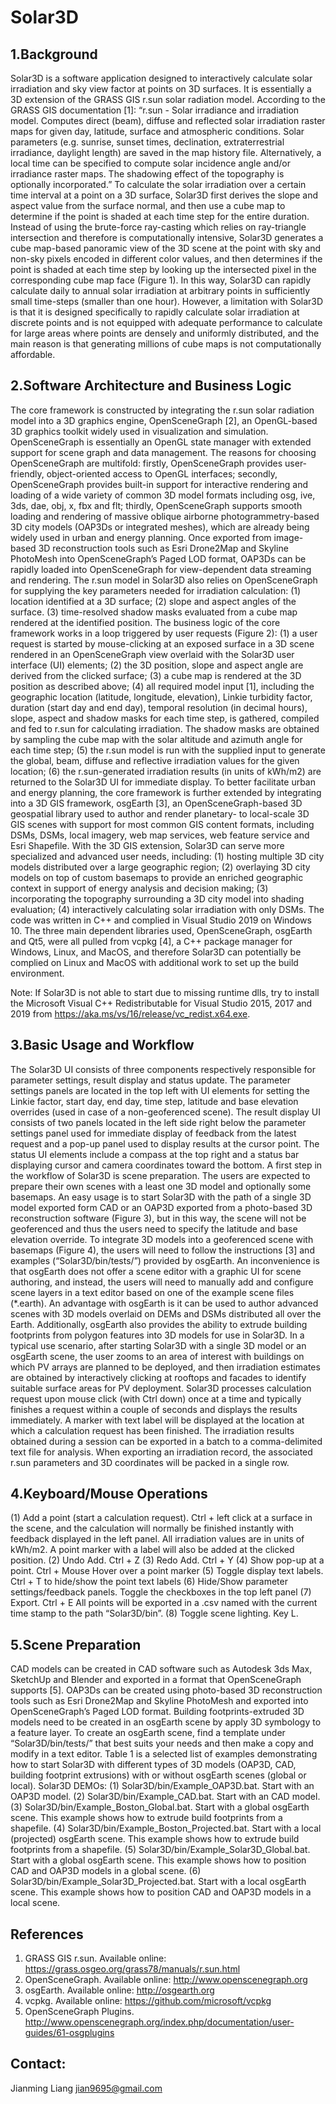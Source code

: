# Solar3D

## 1.Background
   Solar3D is a software application designed to interactively calculate solar irradiation and sky view factor at points on 3D surfaces. It is essentially a 3D extension of the GRASS GIS r.sun solar radiation model. According to the GRASS GIS documentation [1]:
   “r.sun - Solar irradiance and irradiation model. 
   Computes direct (beam), diffuse and reflected solar irradiation raster maps for given day, latitude, surface and atmospheric conditions. Solar parameters (e.g. sunrise, sunset times, declination, extraterrestrial irradiance, daylight length) are saved in the map history file. Alternatively, a local time can be specified to compute solar incidence angle and/or irradiance raster maps. The shadowing effect of the topography is optionally incorporated.”
   To calculate the solar irradiation over a certain time interval at a point on a 3D surface, Solar3D first derives the slope and aspect value from the surface normal, and then use a cube map to determine if the point is shaded at each time step for the entire duration. Instead of using the brute-force ray-casting which relies on ray-triangle intersection and therefore is computationally intensive, Solar3D generates a cube map-based panoramic view of the 3D scene at the point with sky and non-sky pixels encoded in different color values, and then determines if the point is shaded at each time step by looking up the intersected pixel in the corresponding cube map face (Figure 1). In this way, Solar3D can rapidly calculate daily to annual solar irradiation at arbitrary points in sufficiently small time-steps (smaller than one hour). However, a limitation with Solar3D is that it is designed specifically to rapidly calculate solar irradiation at discrete points and is not equipped with adequate performance to calculate for large areas where points are densely and uniformly distributed, and the main reason is that generating millions of cube maps is not computationally affordable.

## 2.Software Architecture and Business Logic
   The core framework is constructed by integrating the r.sun solar radiation model into a 3D graphics engine, OpenSceneGraph [2], an OpenGL-based 3D graphics toolkit widely used in visualization and simulation. OpenSceneGraph is essentially an OpenGL state manager with extended support for scene graph and data management. The reasons for choosing OpenSceneGraph are multifold: firstly, OpenSceneGraph provides user-friendly, object-oriented access to OpenGL interfaces; secondly, OpenSceneGraph provides built-in support for interactive rendering and loading of a wide variety of common 3D model formats including osg, ive, 3ds, dae, obj, x, fbx and flt; thirdly, OpenSceneGraph supports smooth loading and rendering of massive oblique airborne photogrammetry-based 3D city models (OAP3Ds or integrated meshes), which are already being widely used in urban and energy planning. Once exported from image-based 3D reconstruction tools such as Esri Drone2Map and Skyline PhotoMesh into OpenSceneGraph’s Paged LOD format, OAP3Ds can be rapidly loaded into OpenSceneGraph for view-dependent data streaming and rendering. The r.sun model in Solar3D also relies on OpenSceneGraph for supplying the key parameters needed for irradiation calculation: (1) location identified at a 3D surface; (2) slope and aspect angles of the surface. (3) time-resolved shadow masks evaluated from a cube map rendered at the identified position.
   The business logic of the core framework works in a loop triggered by user requests (Figure 2): (1) a user request is started by mouse-clicking at an exposed surface in a 3D scene rendered in an OpenSceneGraph view overlaid with the Solar3D user interface (UI) elements; (2) the 3D position, slope and aspect angle are derived from the clicked surface; (3) a cube map is rendered at the 3D position as described above; (4) all required model input [1], including the geographic location (latitude, longitude, elevation), Linkie turbidity factor, duration (start day and end day), temporal resolution (in decimal hours), slope, aspect and shadow masks for each time step, is gathered, compiled and fed to r.sun for calculating irradiation. The shadow masks are obtained by sampling the cube map with the solar altitude and azimuth angle for each time step; (5) the r.sun model is run with the supplied input to generate the global, beam, diffuse and reflective irradiation values for the given location; (6) the r.sun-generated irradiation results (in units of kWh/m2) are returned to the Solar3D UI for immediate display.
   To better facilitate urban and energy planning, the core framework is further extended by integrating into a 3D GIS framework, osgEarth [3], an OpenSceneGraph-based 3D geospatial library used to author and render planetary- to local-scale 3D GIS scenes with support for most common GIS content formats, including DSMs, DSMs, local imagery, web map services, web feature service and Esri Shapefile. With the 3D GIS extension, Solar3D can serve more specialized and advanced user needs, including: (1) hosting multiple 3D city models distributed over a large geographic region; (2) overlaying 3D city models on top of custom basemaps to provide an enriched geographic context in support of energy analysis and decision making; (3) incorporating the topography surrounding a 3D city model into shading evaluation; (4) interactively calculating solar irradiation with only DSMs.
   The code was written in C++ and complied in Visual Studio 2019 on Windows 10. The three main dependent libraries used, OpenSceneGraph, osgEarth and Qt5, were all pulled from vcpkg [4], a C++ package manager for Windows, Linux, and MacOS, and therefore Solar3D can potentially be complied on Linux and MacOS with additional work to set up the build environment.

Note: If Solar3D is not able to start due to missing runtime dlls, try to install the Microsoft Visual C++ Redistributable for Visual Studio 2015, 2017 and 2019 from https://aka.ms/vs/16/release/vc_redist.x64.exe.

## 3.Basic Usage and Workflow
   The Solar3D UI consists of three components respectively responsible for parameter settings, result display and status update. The parameter settings panels are located in the top left with UI elements for setting the Linkie factor, start day, end day, time step, latitude and base elevation overrides (used in case of a non-geoferenced scene). The result display UI consists of two panels located in the left side right below the parameter settings panel used for immediate display of feedback from the latest request and a pop-up panel used to display results at the cursor point. The status UI elements include a compass at the top right and a status bar displaying cursor and camera coordinates toward the bottom. 
   A first step in the workflow of Solar3D is scene preparation. The users are expected to prepare their own scenes with a least one 3D model and optionally some basemaps. An easy usage is to start Solar3D with the path of a single 3D model exported form CAD or an OAP3D exported from a photo-based 3D reconstruction software (Figure 3), but in this way, the scene will not be geoferenced and thus the users need to specify the latitude and base elevation override.
   To integrate 3D models into a geoferenced scene with basemaps (Figure 4), the users will need to follow the instructions [3] and examples (“Solar3D/bin/tests/”) provided by osgEarth. An inconvenience is that osgEarth does not offer a scene editor with a graphic UI for scene authoring, and instead, the users will need to manually add and configure scene layers in a text editor based on one of the example scene files (*.earth). An advantage with osgEarth is it can be used to author advanced scenes with 3D models overlaid on DEMs and DSMs distributed all over the Earth. Additionally, osgEarth also provides the ability to extrude building footprints from polygon features into 3D models for use in Solar3D.
   In a typical use scenario, after starting Solar3D with a single 3D model or an osgEarth scene, the user zooms to an area of interest with buildings on which PV arrays are planned to be deployed, and then irradiation estimates are obtained by interactively clicking at rooftops and facades to identify suitable surface areas for PV deployment. Solar3D processes calculation request upon mouse click (with Ctrl down) once at a time and typically finishes a request within a couple of seconds and displays the results immediately. A marker with text label will be displayed at the location at which a calculation request has been finished. The irradiation results obtained during a session can be exported in a batch to a comma-delimited text file for analysis. When exporting an irradiation record, the associated r.sun parameters and 3D coordinates will be packed in a single row.
    
 ## 4.Keyboard/Mouse Operations
(1) Add a point (start a calculation request).
Ctrl + left click at a surface in the scene, and the calculation will normally be finished instantly with feedback displayed in the left panel. All irradiation values are in units of kWh/m2. A point marker with a label will also be added at the clicked position.
(2) Undo Add.
Ctrl + Z
(3) Redo Add.
Ctrl + Y
(4) Show pop-up at a point.
Ctrl + Mouse Hover over a point marker
(5) Toggle display text labels.
Ctrl + T to hide/show the point text labels
(6) Hide/Show parameter settings/feedback panels.
Toggle the checkboxes in the top left panel
(7) Export.
Ctrl + E
All points will be exported in a .csv named with the current time stamp to the path “Solar3D/bin”. 
(8) Toggle scene lighting.
Key L.

 ## 5.Scene Preparation
   CAD models can be created in CAD software such as Autodesk 3ds Max, SketchUp and Blender and exported in a format that OpenSceneGraph supports [5]. OAP3Ds can be created using photo-based 3D reconstruction tools such as Esri Drone2Map and Skyline PhotoMesh and exported into OpenSceneGraph’s Paged LOD format. Building footprints-extruded 3D models need to be created in an osgEarth scene by apply 3D symbology to a feature layer. 
   To create an osgEarth scene, find a template under “Solar3D/bin/tests/” that best suits your needs and then make a copy and modify in a text editor. Table 1 is a selected list of examples demonstrating how to start Solar3D with different types of 3D models (OAP3D, CAD, building footprint extrusions) with or without osgEarth scenes (global or local). Solar3D DEMOs:
(1) Solar3D/bin/Example_OAP3D.bat. Start with an OAP3D model.
(2) Solar3D/bin/Example_CAD.bat. Start with an CAD model.
(3) Solar3D/bin/Example_Boston_Global.bat. Start with a global osgEarth scene. This example shows how to extrude build footprints from a shapefile.
(4) Solar3D/bin/Example_Boston_Projected.bat. Start with a local (projected) osgEarth scene. This example shows how to extrude build footprints from a shapefile.
(5) Solar3D/bin/Example_Solar3D_Global.bat. Start with a global osgEarth scene. This example shows how to position CAD and OAP3D models in a global scene.
(6) Solar3D/bin/Example_Solar3D_Projected.bat. Start with a local osgEarth scene. This example shows how to position CAD and OAP3D models in a local scene.

 ## References
1. GRASS GIS r.sun. Available online: https://grass.osgeo.org/grass78/manuals/r.sun.html
2. OpenSceneGraph. Available online: http://www.openscenegraph.org
3. osgEarth. Available online: http://osgearth.org
4. vcpkg. Available online: https://github.com/microsoft/vcpkg
5. OpenSceneGraph Plugins. http://www.openscenegraph.org/index.php/documentation/user-guides/61-osgplugins

## Contact:
Jianming Liang
jian9695@gmail.com

